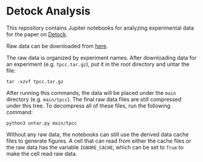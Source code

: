 # Detock Analysis

This repository contains Jupiter notebooks for analyzing experimental data for the paper on [Detock](https://github.com/ctring/Detock).

Raw data can be downloaded from [here](https://drive.google.com/drive/folders/1rDCPg2U5M4ewdge2-7QBJFT5UDPn2UNx?usp=sharing).

The raw data is organized by experiment names. After downloading data for an experiment (e.g. `tpcc.tar.gz`), put it in the root directory and untar the file:

```
tar -xzvf tpcc.tar.gz
```

After running this commands, the data will be placed under the `main` directory (e.g. `main/tpcc`). The final raw data files are still compressed under this tree. To decompress all of these files, run the following command:

```
python3 untar.py main/tpcc
```

Without any raw data, the notebooks can still use the derived data cache files to generate figures. A cell that can read from either the cache files or the raw data has the variable `IGNORE_CACHE`, which can be set to `True` to make the cell read raw data.






